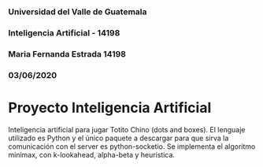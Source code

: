 ### Universidad del Valle de Guatemala
### Inteligencia Artificial - 14198
### Maria Fernanda Estrada 14198
### 03/06/2020

# Proyecto Inteligencia Artificial

Inteligencia artificial para jugar Totito Chino (dots and boxes). El lenguaje utilizado es Python y el único paquete a descargar para que sirva la comunicación con el server es python-socketio. Se implementa el algoritmo minimax, con k-lookahead, alpha-beta y heurística.
